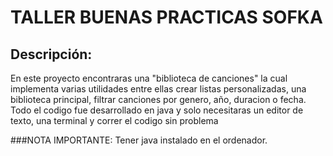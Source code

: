 
# TALLER BUENAS PRACTICAS SOFKA

## Descripción:
En este proyecto encontraras una "biblioteca de canciones" la cual implementa varias utilidades entre ellas crear listas personalizadas,
una biblioteca principal, filtrar canciones por genero, año, duracion o fecha. Todo el codigo fue desarrollado en java y solo necesitaras
un editor de texto, una terminal y correr el codigo sin problema 

###NOTA IMPORTANTE: Tener java instalado en el ordenador.



